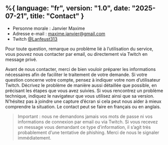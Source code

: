 %{
  language: "fr",
  version: "1.0",
  date: "2025-07-21",
  title: "Contact"
}
---

- Personne morale : Janvier Maxime
- Adresse e-mail : [maxime.janvier@gmail.com](mailto:maxime.janvier@gmail.com)
- Twitch [@Lanfeust313](https://twitch.tv/lanfeust313)

Pour toute question, remarque ou problème lié à l’utilisation du service, vous pouvez nous contacter par email, ou directement via Twitch en message privé.

Avant de nous contacter, merci de bien vouloir préparer les informations nécessaires afin de faciliter le traitement de votre demande. Si votre question concerne votre compte, pensez à indiquer votre nom d’utilisateur Twitch. Décrivez le problème de manière aussi détaillée que possible, en précisant les étapes que vous avez suivies. Si vous rencontrez un problème technique, indiquez le navigateur que vous utilisez ainsi que sa version. N’hésitez pas à joindre une capture d’écran si cela peut nous aider à mieux comprendre la situation. Le contact peut se faire en français ou en anglais.

> Important : nous ne demandons jamais vos mots de passe ni vos informations de connexion par email ou via Twitch. Si vous recevez un message vous demandant ce type d’information, il s’agit très probablement d’une tentative de phishing. Merci de nous le signaler immédiatement.
